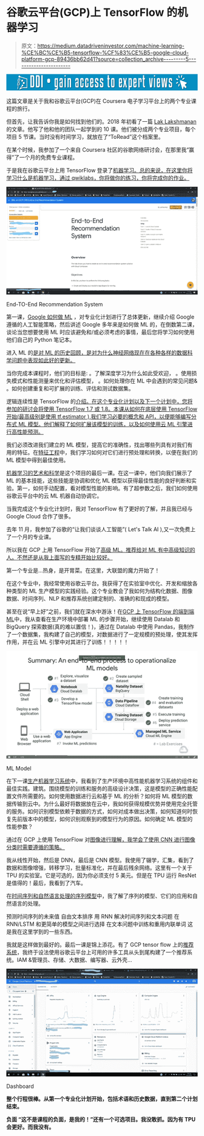 # 谷歌云平台(GCP)上 TensorFlow 的机器学习

> 原文：<https://medium.datadriveninvestor.com/machine-learning-%CE%BC%CE%B5-tensorflow-%CF%83%CE%B5-google-cloud-platform-gcp-89436bb62d41?source=collection_archive---------5----------------------->

[![](img/504d6d748fcf9512505f4f52168c2d9d.png)](http://www.track.datadriveninvestor.com/1B9E)

这篇文章是关于我和谷歌云平台(GCP)在 Coursera 电子学习平台上的两个专业课程的旅行。

但首先，让我告诉你我是如何找到他们的。2018 年初看了一篇 [Lak Lakshmanan](https://towardsdatascience.com/machine-learning-with-tensorflow-on-google-cloud-platform-code-samples-7c1bc07cd265) 的文章。他写了他和他的团队一起学到的 10 课。他们被分成两个专业项目，每个项目 5 节课。当时没有时间学习，就放在了“ToRead”这个档案里。

在某个时候，我参加了一个来自 Coursera 社区的谷歌网络研讨会，在那里我“赢得”了一个月的免费专业课程。

于是我在谷歌云平台上用 TensorFlow 登录了[机器学习。总的来说，在这里你将学习什么是机器学习，通过 qwiklabs，你将做你的练习，你将完成你的作业。](https://www.coursera.org/specializations/machine-learning-tensorflow-gcp?)

![](img/73e5fa45f912f31e63de2f1a3ac95d66.png)

End-TO-End Recommendation System

第一课，[Google 如何做 ML](https://www.coursera.org/learn/google-machine-learning?specialization=machine-learning-tensorflow-gcp) ，对专业化计划进行了总体更新，继续介绍 Google 遵循的人工智能策略，然后讲述 Google 多年来是如何做 ML 的，在倒数第二课，谈论当您想要使用 ML 时应该避免和/或必须考虑的事情，最后您将学习如何使用他们自己的 Python 笔记本。

进入 ML 的[是对 ML 的历史回顾，是对为什么神经网络现在在各种各样的数据科学问题中表现如此好的更新。](https://www.coursera.org/learn/launching-machine-learning?specialization=machine-learning-tensorflow-gcp)

当你完成本课程时，他们的目标是:
。了解深度学习为什么如此受欢迎，
。使用损失模式和性能测量来优化和评估模型，
。如何处理你在 ML 中会遇到的常见问题&
。如何创建重复和可扩展的训练、评估和测试数据集。

逻辑连续性是 TensorFlow 的[介绍。在这个专业化计划以及下一个计划中，您将参加的研讨会将使用 TensorFlow 1.7 或 1.8。本课从如何在底层使用 TensorFlow 开始(最高级别是使用 tf.estimator ),我们学习必要的概念和 API，以便能够编写分布式 ML 模型。他们解释了如何扩展该模型的训练，以及如何使用云 ML 引擎进行高性能预测。](https://www.coursera.org/learn/intro-tensorflow?specialization=machine-learning-tensorflow-gcp)

我们必须改进我们建立的 ML 模型，提高它的准确性，找出哪些列具有对我们有用的特征。在[特征工程](https://www.coursera.org/learn/feature-engineering?specialization=machine-learning-tensorflow-gcp)中，我们学习如何对它们进行预处理和转换，以便在我们的 ML 模型中得到最佳使用。

[机器学习的艺术和科学](https://www.coursera.org/learn/art-science-ml)是这个项目的最后一课。在这一课中，他们向我们展示了 ML 的基本技能，这些技能是协调和优化 ML 模型以获得最佳性能的良好判断和实验。第一，如何手动配置，看对模型性能的影响。有了超参数之后，我们如何使用谷歌云平台中的云 ML 机器自动协调它。

当我完成这个专业化计划时，我对 TensorFlow 有了更好的了解，并且我已经与 Google Cloud 合作了很多。

去年 11 月，我参加了谷歌的“让我们谈谈人工智能”( Let's Talk AI ),又一次免费上了一个月的专业课。

所以我在 GCP 上用 TensorFlow 开始了[高级 ML。推荐给对 ML 有中高级知识的人。不然还是从我上面写的专精开始比较好。](https://www.coursera.org/specializations/advanced-machine-learning-tensorflow-gcp?)

第一个专业是…热身，是开胃菜。在这里，大联盟的魔力开始了！

在这个专业中，我经常使用谷歌云平台。我获得了在实验室中优化、开发和缩放各种类型的 ML 生产模型的实践经验。这个专业教会了我如何为结构化数据、图像数据、时间序列、NLP 和推荐系统创建定制的、准确的和现成的模型。

甚至在说“早上好”之前，我们就在深水中游泳！在[GCP 上 TensorFlow 的端到端 ML](https://www.coursera.org/learn/end-to-end-ml-tensorflow-gcp?specialization=advanced-machine-learning-tensorflow-gcp)中，我从查看在生产环境中部署 ML 的步骤开始，继续使用 Datalab 和 BigQuery 探索数据(真的难以置信！)，通过在 Datalab 中使用 Pandas，我制作了一个数据集，我构建了自己的模型，对数据进行了一定规模的预处理，使其发挥作用，并在云 ML 引擎中对其进行了训练！！！！！

![](img/0c5ae23f1c263740278cc49a701d1ee7.png)

ML Model

在下一课[生产机器学习系统](https://www.coursera.org/learn/gcp-production-ml-systems?specialization=advanced-machine-learning-tensorflow-gcp)中，我看到了生产环境中高性能机器学习系统的组件和最佳实践。建筑。围绕模型的训练和服务的高级设计决策，这是模型的正确性能配置文件所需要的。如何使用数据进行云和基于 ML 的分析？如何将 ML 模型的数据传输到云中。为什么最好将数据放在云中，我如何获得规模优势并使用完全托管的服务。如何识别模型依赖于数据的方式，如何对成本做出决策，如何知道何时恢复先前版本中的模型，如何识别观察到的模型行为的原因。如何确定 ML 模型的性能参数？

通过在 GCP 上使用 TensorFlow 对[图像进行理解，我学会了使用 CNN 进行图像分类时需要遵循的策略。](https://www.coursera.org/learn/image-understanding-tensorflow-gcp?specialization=advanced-machine-learning-tensorflow-gcp)

我从线性开始，然后是 DNN，最后是 CNN 模型。我使用了辍学，汇集，看到了数据和图像增强，转移学习，批量标准化，并在最后残余网络。这里有一个关于 TPU 的实验室。它是可选的，因为你必须支付 5 美元。但是在 TPU 运行 ResNet 是值得的！最后，我看到了汽车。

在[时间序列和自然语言处理的序列模型](https://www.coursera.org/learn/sequence-models-tensorflow-gcp?specialization=advanced-machine-learning-tensorflow-gcp)中，我了解了序列的模型、它们的应用和自然语言的处理。

预测时间序列的未来值
自由文本排序
用 RNN 解决时间序列和文本问题
在 RNN/LSTM 和更简单的模型之间进行选择
在文本问题中训练和重用内联单词
这是我在这里学到的一些东西。

我就是这样做到最好的。最后一课是锦上添花。有了 GCP tensor flow 上的[推荐系统](https://www.coursera.org/learn/recommendation-models-gcp)，我终于设法使用谷歌云平台上可用的许多工具从头到尾构建了一个推荐系统。IAM &管理员、存储、大数据、编写器、云外壳…

![](img/2d813e6d539d890bf6db7c889fd62c4b.png)

Dashboard

 **整个行程很棒。从第一个专业化计划开始，包括术语和历史数据，直到第二个计划结束。**

****负面** “这不是课程的负面，是我的！”还有一个可选项目。我没敢抓。因为有 TPU 会更好。而我没有。**